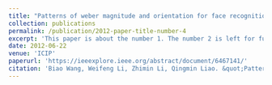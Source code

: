 ```yaml
---
title: "Patterns of weber magnitude and orientation for face recognition"
collection: publications
permalink: /publication/2012-paper-title-number-4
excerpt: 'This paper is about the number 1. The number 2 is left for future work.'
date: 2012-06-22
venue: 'ICIP'
paperurl: 'https://ieeexplore.ieee.org/abstract/document/6467141/'
citation: 'Biao Wang, Weifeng Li, Zhimin Li, Qingmin Liao. &quot;Patterns of weber magnitude and orientation for face recognition. &quot; <i>ICIP</i>. 2012.'
---
```

